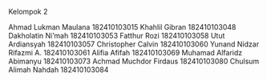 Kelompok 2

Ahmad Lukman Maulana		182410103015
Khahlil Gibran			182410103048
Dakholatin Ni’mah			182410103053
Fatthur Rozi				182410103058
Utut Ardiansyah			182410103057
Christopher Calvin			182410103060
Yunand Nidzar Rifazmi A. 		182410103061
Alifia Afifah				182410103069
Muhamad Alfaridz Abimanyu	182410103073
Achmad Muchdor Firdaus		182410103080
Chulsum Alimah Nahdah		182410103084
